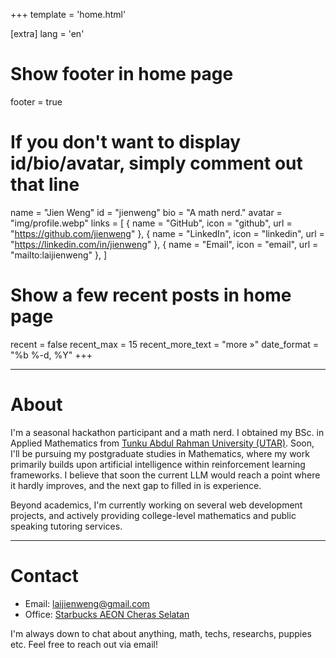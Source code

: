 +++
template = 'home.html'

[extra]
lang = 'en'

# Show footer in home page
footer = true

# If you don't want to display id/bio/avatar, simply comment out that line
name = "Jien Weng"
id = "jienweng"
bio = "A math nerd."
avatar = "img/profile.webp"
links = [
    { name = "GitHub", icon = "github", url = "https://github.com/jienweng" },
    { name = "LinkedIn", icon = "linkedin", url = "https://linkedin.com/in/jienweng" },
    { name = "Email", icon = "email", url = "mailto:laijienweng" },
]

# Show a few recent posts in home page
recent = false
recent_max = 15
recent_more_text = "more »"
date_format = "%b %-d, %Y"
+++

<hr>

# About

I'm a seasonal hackathon participant and a math nerd. I obtained my BSc. in Applied Mathematics from [Tunku Abdul Rahman University (UTAR)](https://www.utar.edu.my). Soon, I'll be pursuing my postgraduate studies in Mathematics, where my work primarily builds upon artificial intelligence within reinforcement learning frameworks. I believe that soon the current LLM would reach a point where it hardly improves, and the next gap to filled in is experience.

Beyond academics, I'm currently working on several web development projects, and actively providing college-level mathematics and public speaking tutoring services.

<hr>

# Contact

- Email: [laijienweng@gmail.com](mailto:laijienweng@gmail.com)
- Office: [Starbucks AEON Cheras Selatan](https://share.google/ToEkH5uFfJYN8Efm7)

I'm always down to chat about anything, math, techs, researchs, puppies etc. Feel free to reach out via email!

